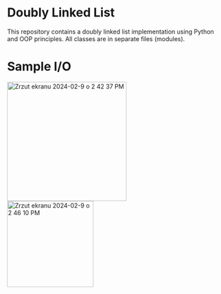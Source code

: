 # Doubly Linked List 

This repository contains a doubly linked list implementation using Python and OOP principles. All classes are in separate files (modules).

# Sample I/O

<img width="278" alt="Zrzut ekranu 2024-02-9 o 2 42 37 PM" src="https://github.com/taryesz/doubly-linked-list/assets/106448156/9b91f166-eacf-4bc2-86b7-b841ceabf9f2">
<br>
<img width="201" alt="Zrzut ekranu 2024-02-9 o 2 46 10 PM" src="https://github.com/taryesz/doubly-linked-list/assets/106448156/065e0bb7-acd3-4a33-af0f-0c789609b937">
